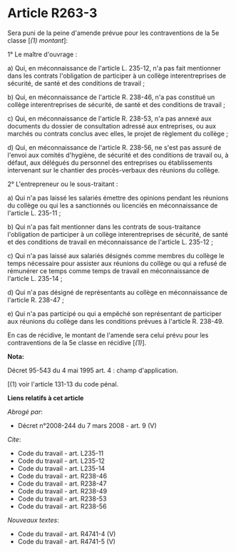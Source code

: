 # Article R263-3

Sera puni de la peine d'amende prévue pour les contraventions de la 5e classe [*(1) montant*]:

1° Le maître d'ouvrage :

a) Qui, en méconnaissance de l'article L. 235-12, n'a pas fait mentionner dans les contrats l'obligation de participer à un
collège interentreprises de sécurité, de santé et des conditions de travail ;

b) Qui, en méconnaissance de l'article R. 238-46, n'a pas constitué un collège interentreprises de sécurité, de santé et des
conditions de travail ;

c) Qui, en méconnaissance de l'article R. 238-53, n'a pas annexé aux documents du dossier de consultation adressé aux
entreprises, ou aux marchés ou contrats conclus avec elles, le projet de règlement du collège ;

d) Qui, en méconnaissance de l'article R. 238-56, ne s'est pas assuré de l'envoi aux comités d'hygiène, de sécurité et des
conditions de travail ou, à défaut, aux délégués du personnel des entreprises ou établissements intervenant sur le chantier
des procès-verbaux des réunions du collège.

2° L'entrepreneur ou le sous-traitant :

a) Qui n'a pas laissé les salariés émettre des opinions pendant les réunions du collège ou qui les a sanctionnés ou licenciés
en méconnaissance de l'article L. 235-11 ;

b) Qui n'a pas fait mentionner dans les contrats de sous-traitance l'obligation de participer à un collège interentreprises
de sécurité, de santé et des conditions de travail en méconnaissance de l'article L. 235-12 ;

c) Qui n'a pas laissé aux salariés désignés comme membres du collège le temps nécessaire pour assister aux réunions du
collège ou qui a refusé de rémunérer ce temps comme temps de travail en méconnaissance de l'article L. 235-14 ;

d) Qui n'a pas désigné de représentants au collège en méconnaissance de l'article R. 238-47 ;

e) Qui n'a pas participé ou qui a empêché son représentant de participer aux réunions du collège dans les conditions prévues
à l'article R. 238-49.

En cas de récidive, le montant de l'amende sera celui prévu pour les contraventions de la 5e classe en récidive [*(1)*].

**Nota:**

Décret 95-543 du 4 mai 1995 art. 4 : champ d'application. 

[(1) voir l'article 131-13 du code pénal.

**Liens relatifs à cet article**

_Abrogé par_:

  - Décret n°2008-244 du 7 mars 2008 - art. 9 (V)

_Cite_:

  - Code du travail - art. L235-11
  - Code du travail - art. L235-12
  - Code du travail - art. L235-14
  - Code du travail - art. R238-46
  - Code du travail - art. R238-47
  - Code du travail - art. R238-49
  - Code du travail - art. R238-53
  - Code du travail - art. R238-56

_Nouveaux textes_:

  - Code du travail - art. R4741-4 (V)
  - Code du travail - art. R4741-5 (V)
